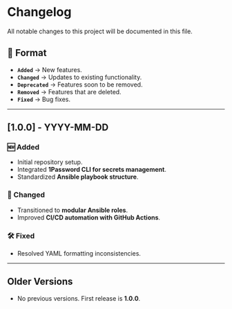# Changelog

All notable changes to this project will be documented in this file.

## 📌 Format
- **`Added`** → New features.
- **`Changed`** → Updates to existing functionality.
- **`Deprecated`** → Features soon to be removed.
- **`Removed`** → Features that are deleted.
- **`Fixed`** → Bug fixes.

---

## [1.0.0] - YYYY-MM-DD
### 🆕 Added
- Initial repository setup.
- Integrated **1Password CLI for secrets management**.
- Standardized **Ansible playbook structure**.

### 🔄 Changed
- Transitioned to **modular Ansible roles**.
- Improved **CI/CD automation with GitHub Actions**.

### 🛠 Fixed
- Resolved YAML formatting inconsistencies.

---
## Older Versions
- No previous versions. First release is **1.0.0**.
